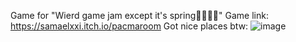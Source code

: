 Game for "Wierd game jam except it's spring🌷🌸🌹🌺"
Game link: https://samaelxxi.itch.io/pacmaroom
Got nice places btw:
![image](https://github.com/samaelxxi/PacMarOom/assets/15835867/8ce6bbe3-b902-4e77-b413-9aceb72b0a6b)
